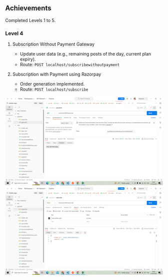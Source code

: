 ## Achievements

Completed Levels 1 to 5.

### Level 4
1. Subscription Without Payment Gateway
   - Update user data (e.g., remaining posts of the day, current plan expiry).
   - Route: `POST localhost/subscribewithoutpayment`

2. Subscription with Payment using Razorpay
   - Order generation implemented.
   - Route: `POST localhost/subscribe`

![Subscription Screenshot](Screenshot%20(186).png)
![payment view](Screenshot%20(185).png)
